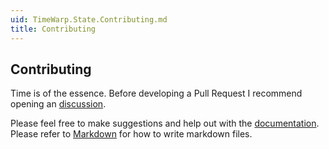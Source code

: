 ```yaml
---
uid: TimeWarp.State.Contributing.md
title: Contributing
---
```


## Contributing

Time is of the essence.  Before developing a Pull Request I recommend opening an [discussion](https://github.com/TimeWarpEngineering/blazor-state/discussions).

Please feel free to make suggestions and help out with the [documentation](https://timewarpengineering.github.io/blazor-state/).
Please refer to [Markdown](http://daringfireball.net/projects/markdown/) for how to write markdown files.
